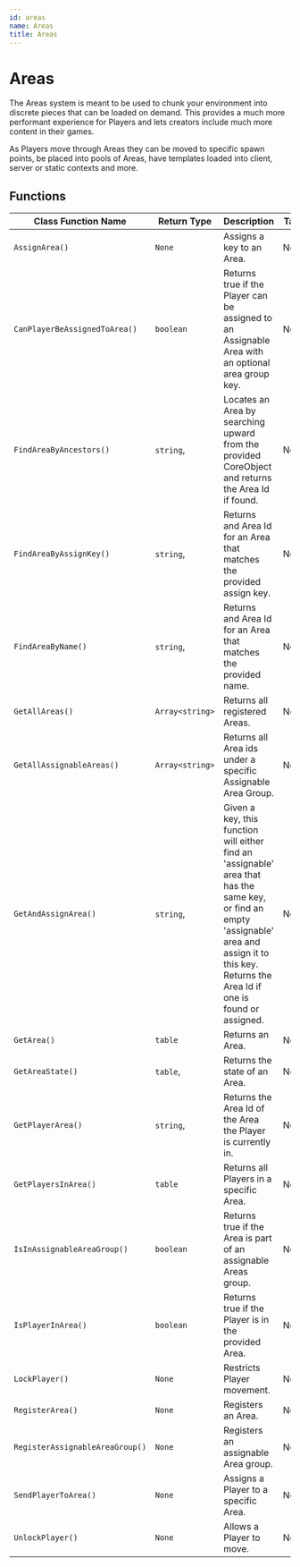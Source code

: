 ```yaml
---
id: areas
name: Areas
title: Areas
---
```


# Areas

The Areas system is meant to be used to chunk your environment into discrete pieces that can be loaded on demand.
This provides a much more performant experience for Players and lets creators include much more content in their
games.

As Players move through Areas they can be moved to specific spawn points, be placed into pools of Areas, have
templates loaded into client, server or static contexts and more.

## Functions

| Class Function Name | Return Type | Description | Tags |
| ------------------- | ----------- | ----------- | ---- |
| `AssignArea()` | `None` | Assigns a key to an Area. | None |
| `CanPlayerBeAssignedToArea()` | `boolean` | Returns true if the Player can be assigned to an Assignable Area with an optional area group key. | None |
| `FindAreaByAncestors()` | `string`,  | Locates an Area by searching upward from the provided CoreObject and returns the Area Id if found. | None |
| `FindAreaByAssignKey()` | `string`,  | Returns and Area Id for an Area that matches the provided assign key. | None |
| `FindAreaByName()` | `string`,  | Returns and Area Id for an Area that matches the provided name. | None |
| `GetAllAreas()` | `Array<string>` | Returns all registered Areas. | None |
| `GetAllAssignableAreas()` | `Array<string>` | Returns all Area ids under a specific Assignable Area Group. | None |
| `GetAndAssignArea()` | `string`,  | Given a key, this function will either find an 'assignable' area that has the same key, or find an empty 'assignable' area and assign it to this key. Returns the Area Id if one is found or assigned. | None |
| `GetArea()` | `table` | Returns an Area. | None |
| `GetAreaState()` | `table`,  | Returns the state of an Area. | None |
| `GetPlayerArea()` | `string`,  | Returns the Area Id of the Area the Player is currently in. | None |
| `GetPlayersInArea()` | `table` | Returns all Players in a specific Area. | None |
| `IsInAssignableAreaGroup()` | `boolean` | Returns true if the Area is part of an assignable Areas group. | None |
| `IsPlayerInArea()` | `boolean` | Returns true if the Player is in the provided Area. | None |
| `LockPlayer()` | `None` | Restricts Player movement. | None |
| `RegisterArea()` | `None` | Registers an Area. | None |
| `RegisterAssignableAreaGroup()` | `None` | Registers an assignable Area group. | None |
| `SendPlayerToArea()` | `None` | Assigns a Player to a specific Area. | None |
| `UnlockPlayer()` | `None` | Allows a Player to move. | None |
